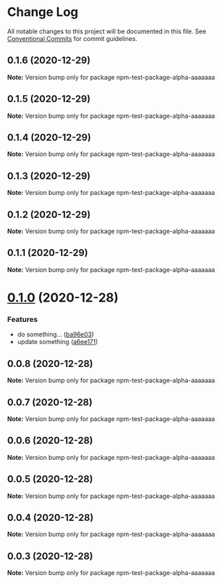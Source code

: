 # Change Log

All notable changes to this project will be documented in this file.
See [Conventional Commits](https://conventionalcommits.org) for commit guidelines.

## 0.1.6 (2020-12-29)

**Note:** Version bump only for package npm-test-package-alpha-aaaaaaa





## 0.1.5 (2020-12-29)

**Note:** Version bump only for package npm-test-package-alpha-aaaaaaa





## 0.1.4 (2020-12-29)

**Note:** Version bump only for package npm-test-package-alpha-aaaaaaa





## 0.1.3 (2020-12-29)

**Note:** Version bump only for package npm-test-package-alpha-aaaaaaa





## 0.1.2 (2020-12-29)

**Note:** Version bump only for package npm-test-package-alpha-aaaaaaa





## 0.1.1 (2020-12-29)

**Note:** Version bump only for package npm-test-package-alpha-aaaaaaa





# [0.1.0](https://github.com/etc-tiago/lerna-semantic-versioning/compare/npm-test-package-alpha-aaaaaaa@0.0.8...npm-test-package-alpha-aaaaaaa@0.1.0) (2020-12-28)


### Features

* do something... ([ba96e03](https://github.com/etc-tiago/lerna-semantic-versioning/commit/ba96e03e22a6920433cb375df106bcf88a5e9856))
* update something ([a6ee171](https://github.com/etc-tiago/lerna-semantic-versioning/commit/a6ee171a1586b4a125f26129ec6831d3ab7f08a7))





## 0.0.8 (2020-12-28)

**Note:** Version bump only for package npm-test-package-alpha-aaaaaaa





## 0.0.7 (2020-12-28)

**Note:** Version bump only for package npm-test-package-alpha-aaaaaaa





## 0.0.6 (2020-12-28)

**Note:** Version bump only for package npm-test-package-alpha-aaaaaaa





## 0.0.5 (2020-12-28)

**Note:** Version bump only for package npm-test-package-alpha-aaaaaaa





## 0.0.4 (2020-12-28)

**Note:** Version bump only for package npm-test-package-alpha-aaaaaaa





## 0.0.3 (2020-12-28)

**Note:** Version bump only for package npm-test-package-alpha-aaaaaaa
